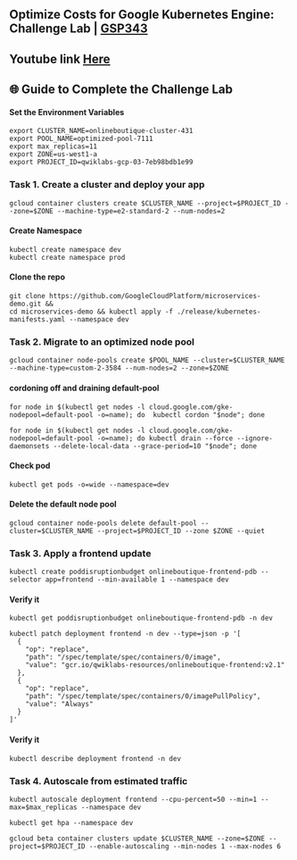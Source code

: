 ## Optimize Costs for Google Kubernetes Engine: Challenge Lab | [GSP343](https://www.cloudskillsboost.google/focuses/16327?parent=catalog)

## Youtube link [Here]()

## 🌐 **Guide to Complete the Challenge Lab**

#### Set the Environment Variables ####
```
export CLUSTER_NAME=onlineboutique-cluster-431
export POOL_NAME=optimized-pool-7111
export max_replicas=11
export ZONE=us-west1-a
export PROJECT_ID=qwiklabs-gcp-03-7eb98bdb1e99
```
### Task 1. Create a cluster and deploy your app ###
```
gcloud container clusters create $CLUSTER_NAME --project=$PROJECT_ID --zone=$ZONE --machine-type=e2-standard-2 --num-nodes=2
```
#### Create Namespace ####
```
kubectl create namespace dev
kubectl create namespace prod
```
#### Clone the repo ####
```
git clone https://github.com/GoogleCloudPlatform/microservices-demo.git &&
cd microservices-demo && kubectl apply -f ./release/kubernetes-manifests.yaml --namespace dev
```

### Task 2. Migrate to an optimized node pool ###
```
gcloud container node-pools create $POOL_NAME --cluster=$CLUSTER_NAME --machine-type=custom-2-3584 --num-nodes=2 --zone=$ZONE
```

#### cordoning off and draining default-pool ####
```
for node in $(kubectl get nodes -l cloud.google.com/gke-nodepool=default-pool -o=name); do  kubectl cordon "$node"; done
```
```
for node in $(kubectl get nodes -l cloud.google.com/gke-nodepool=default-pool -o=name); do kubectl drain --force --ignore-daemonsets --delete-local-data --grace-period=10 "$node"; done
```
#### Check pod ####
```
kubectl get pods -o=wide --namespace=dev
```
#### Delete the default node pool ####
```
gcloud container node-pools delete default-pool --cluster=$CLUSTER_NAME --project=$PROJECT_ID --zone $ZONE --quiet
```

### Task 3. Apply a frontend update ###
```
kubectl create poddisruptionbudget onlineboutique-frontend-pdb --selector app=frontend --min-available 1 --namespace dev
```

#### Verify it ####
```
kubectl get poddisruptionbudget onlineboutique-frontend-pdb -n dev
```
```
kubectl patch deployment frontend -n dev --type=json -p '[
  {
    "op": "replace",
    "path": "/spec/template/spec/containers/0/image",
    "value": "gcr.io/qwiklabs-resources/onlineboutique-frontend:v2.1"
  },
  {
    "op": "replace",
    "path": "/spec/template/spec/containers/0/imagePullPolicy",
    "value": "Always"
  }
]'

```

#### Verify it ####
```
kubectl describe deployment frontend -n dev
```

### Task 4. Autoscale from estimated traffic ###
```
kubectl autoscale deployment frontend --cpu-percent=50 --min=1 --max=$max_replicas --namespace dev
```
```
kubectl get hpa --namespace dev
```
```
gcloud beta container clusters update $CLUSTER_NAME --zone=$ZONE --project=$PROJECT_ID --enable-autoscaling --min-nodes 1 --max-nodes 6
```
